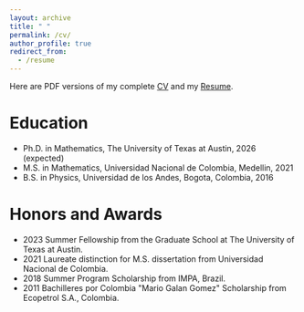 ```yaml
---
layout: archive
title: " "
permalink: /cv/
author_profile: true
redirect_from:
  - /resume
---
```



Here are PDF versions of my complete [CV](https://paulinahoyos.github.io/files/CV_Paulina_Hoyos.pdf) and my [Resume](https://paulinahoyos.github.io/files/Resume_Paulina_Hoyos.pdf). 


Education
====
* Ph.D. in Mathematics, The University of Texas at Austin, 2026 (expected)
* M.S. in Mathematics, Universidad Nacional de Colombia, Medellin, 2021
* B.S. in Physics, Universidad de los Andes, Bogota, Colombia, 2016


Honors and Awards
=
* 2023 Summer Fellowship from the Graduate School at The University of Texas at Austin. 
* 2021 Laureate distinction for M.S. dissertation from Universidad Nacional de Colombia.
* 2018 Summer Program Scholarship from IMPA, Brazil.
* 2011 Bachilleres por Colombia "Mario Galan Gomez" Scholarship from Ecopetrol S.A., Colombia.

  
